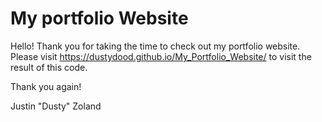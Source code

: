 # My portfolio Website #

Hello! Thank you for taking the time to check out my portfolio website. Please visit https://dustydood.github.io/My_Portfolio_Website/ to visit the result of this code.

Thank you again!

Justin "Dusty" Zoland
